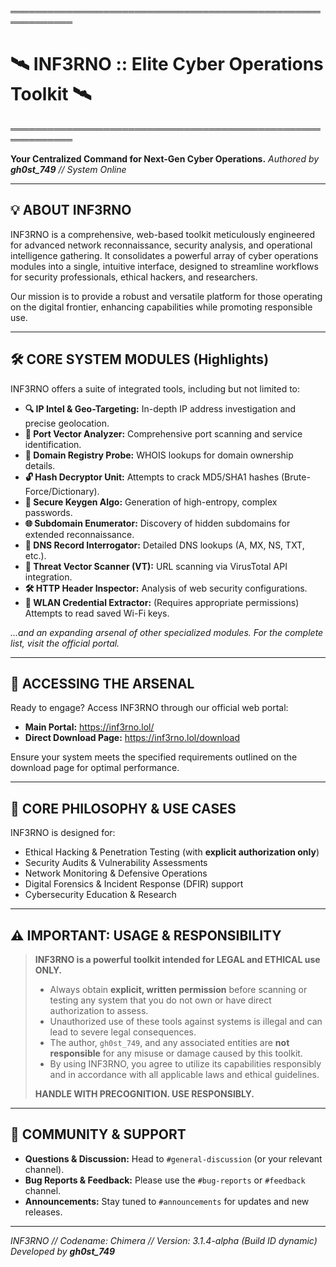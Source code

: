 ════════════════════════════════════════════════════════════
# 🛰️ INF3RNO :: Elite Cyber Operations Toolkit 🛰️
════════════════════════════════════════════════════════════

**Your Centralized Command for Next-Gen Cyber Operations.**
*Authored by __gh0st_749__ // System Online*

---

## 💡 ABOUT INF3RNO

INF3RNO is a comprehensive, web-based toolkit meticulously engineered for advanced network reconnaissance, security analysis, and operational intelligence gathering. It consolidates a powerful array of cyber operations modules into a single, intuitive interface, designed to streamline workflows for security professionals, ethical hackers, and researchers.

Our mission is to provide a robust and versatile platform for those operating on the digital frontier, enhancing capabilities while promoting responsible use.

---

## 🛠️ CORE SYSTEM MODULES (Highlights)

INF3RNO offers a suite of integrated tools, including but not limited to:

*   **🔍 IP Intel & Geo-Targeting:** In-depth IP address investigation and precise geolocation.
*   **📡 Port Vector Analyzer:** Comprehensive port scanning and service identification.
*   **📄 Domain Registry Probe:** WHOIS lookups for domain ownership details.
*   **🔓 Hash Decryptor Unit:** Attempts to crack MD5/SHA1 hashes (Brute-Force/Dictionary).
*   **🔐 Secure Keygen Algo:** Generation of high-entropy, complex passwords.
*   **🌐 Subdomain Enumerator:** Discovery of hidden subdomains for extended reconnaissance.
*   **🧭 DNS Record Interrogator:** Detailed DNS lookups (A, MX, NS, TXT, etc.).
*   **🦠 Threat Vector Scanner (VT):** URL scanning via VirusTotal API integration.
*   **🛠️ HTTP Header Inspector:** Analysis of web security configurations.
*   **🔑 WLAN Credential Extractor:** (Requires appropriate permissions) Attempts to read saved Wi-Fi keys.

*...and an expanding arsenal of other specialized modules. For the complete list, visit the official portal.*

---

## 🚀 ACCESSING THE ARSENAL

Ready to engage? Access INF3RNO through our official web portal:

*   **Main Portal:** https://inf3rno.lol/
*   **Direct Download Page:** https://inf3rno.lol/download

Ensure your system meets the specified requirements outlined on the download page for optimal performance.

---

## 🎯 CORE PHILOSOPHY & USE CASES

INF3RNO is designed for:
*   Ethical Hacking & Penetration Testing (with **explicit authorization only**)
*   Security Audits & Vulnerability Assessments
*   Network Monitoring & Defensive Operations
*   Digital Forensics & Incident Response (DFIR) support
*   Cybersecurity Education & Research

---

## ⚠️ IMPORTANT: USAGE & RESPONSIBILITY

> **INF3RNO is a powerful toolkit intended for LEGAL and ETHICAL use ONLY.**
>
> *   Always obtain **explicit, written permission** before scanning or testing any system that you do not own or have direct authorization to assess.
> *   Unauthorized use of these tools against systems is illegal and can lead to severe legal consequences.
> *   The author, `gh0st_749`, and any associated entities are **not responsible** for any misuse or damage caused by this toolkit.
> *   By using INF3RNO, you agree to utilize its capabilities responsibly and in accordance with all applicable laws and ethical guidelines.
>
> **__HANDLE WITH PRECOGNITION. USE RESPONSIBLY.__**

---

## 💬 COMMUNITY & SUPPORT

*   **Questions & Discussion:** Head to `#general-discussion` (or your relevant channel).
*   **Bug Reports & Feedback:** Please use the `#bug-reports` or `#feedback` channel.
*   **Announcements:** Stay tuned to `#announcements` for updates and new releases.

---

*INF3RNO // Codename: Chimera // Version: 3.1.4-alpha (Build ID dynamic)*
*Developed by __gh0st_749__*
